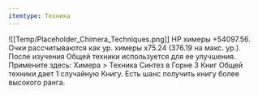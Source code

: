 ```yaml
---
itemtype: Техника
---
```

![[Temp/Placeholder_Chimera_Techniques.png]]
HP химеры +54097.56. Очки рассчитываются как ур. химеры x75.24 (376.19 на макс. ур.). После изучения Общей техники используется для ее улучшения. Примените здесь: Химера > Техника Синтез в Горне 3 Книг Общей техники дает 1 случайную Книгу. Есть шанс получить книгу более высокого ранга.
